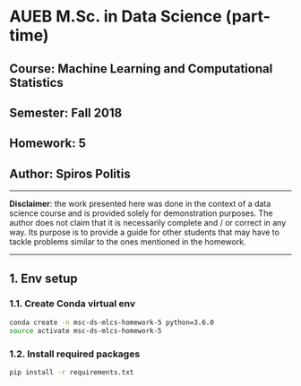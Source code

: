 # AUEB M.Sc. in Data Science (part-time)
## Course: Machine Learning and Computational Statistics
## Semester: Fall 2018
## Homework: 5
## Author: Spiros Politis

----------

**Disclaimer**: the work presented here was done in the context of a data science course and is provided solely for demonstration purposes. The author does not claim that it is necessarily complete and / or correct in any way. Its purpose is to provide a guide for other students that may have to tackle problems similar to the ones mentioned in the homework.

----------

## 1. Env setup

### 1.1. Create Conda virtual env

```bash
conda create -n msc-ds-mlcs-homework-5 python=3.6.0
source activate msc-ds-mlcs-homework-5
```

###  1.2. Install required packages
```bash
pip install -r requirements.txt
```